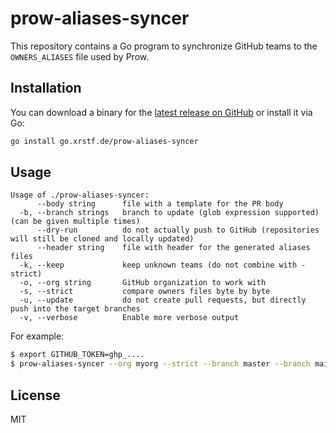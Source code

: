# prow-aliases-syncer

This repository contains a Go program to synchronize GitHub teams to the
`OWNERS_ALIASES` file used by Prow.

## Installation

You can download a binary for the [latest release on GitHub](https://github.com/xrstf/prow-aliases-syncer/releases)
or install it via Go:

```bash
go install go.xrstf.de/prow-aliases-syncer
```

## Usage

```
Usage of ./prow-aliases-syncer:
      --body string      file with a template for the PR body
  -b, --branch strings   branch to update (glob expression supported) (can be given multiple times)
      --dry-run          do not actually push to GitHub (repositories will still be cloned and locally updated)
      --header string    file with header for the generated aliases files
  -k, --keep             keep unknown teams (do not combine with -strict)
  -o, --org string       GitHub organization to work with
  -s, --strict           compare owners files byte by byte
  -u, --update           do not create pull requests, but directly push into the target branches
  -v, --verbose          Enable more verbose output
```

For example:

```bash
$ export GITHUB_TOKEN=ghp_....
$ prow-aliases-syncer --org myorg --strict --branch master --branch main --branch 'release/*'
```

## License

MIT

